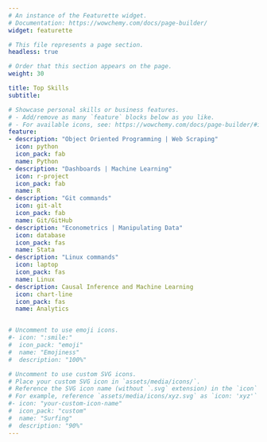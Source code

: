 ```yaml
---
# An instance of the Featurette widget.
# Documentation: https://wowchemy.com/docs/page-builder/
widget: featurette

# This file represents a page section.
headless: true

# Order that this section appears on the page.
weight: 30

title: Top Skills
subtitle: 

# Showcase personal skills or business features.
# - Add/remove as many `feature` blocks below as you like.
# - For available icons, see: https://wowchemy.com/docs/page-builder/#icons
feature:
- description: "Object Oriented Programming | Web Scraping"
  icon: python
  icon_pack: fab
  name: Python
- description: "Dashboards | Machine Learning"
  icon: r-project
  icon_pack: fab
  name: R
- description: "Git commands"
  icon: git-alt
  icon_pack: fab
  name: Git/GitHub
- description: "Econometrics | Manipulating Data"
  icon: database
  icon_pack: fas
  name: Stata
- description: "Linux commands"
  icon: laptop
  icon_pack: fas
  name: Linux
- description: Causal Inference and Machine Learning
  icon: chart-line
  icon_pack: fas
  name: Analytics


# Uncomment to use emoji icons.
#- icon: ":smile:"
#  icon_pack: "emoji"
#  name: "Emojiness"
#  description: "100%"  

# Uncomment to use custom SVG icons.
# Place your custom SVG icon in `assets/media/icons/`.
# Reference the SVG icon name (without `.svg` extension) in the `icon` field.
# For example, reference `assets/media/icons/xyz.svg` as `icon: 'xyz'`
#- icon: "your-custom-icon-name"
#  icon_pack: "custom"
#  name: "Surfing"
#  description: "90%"
---
```

